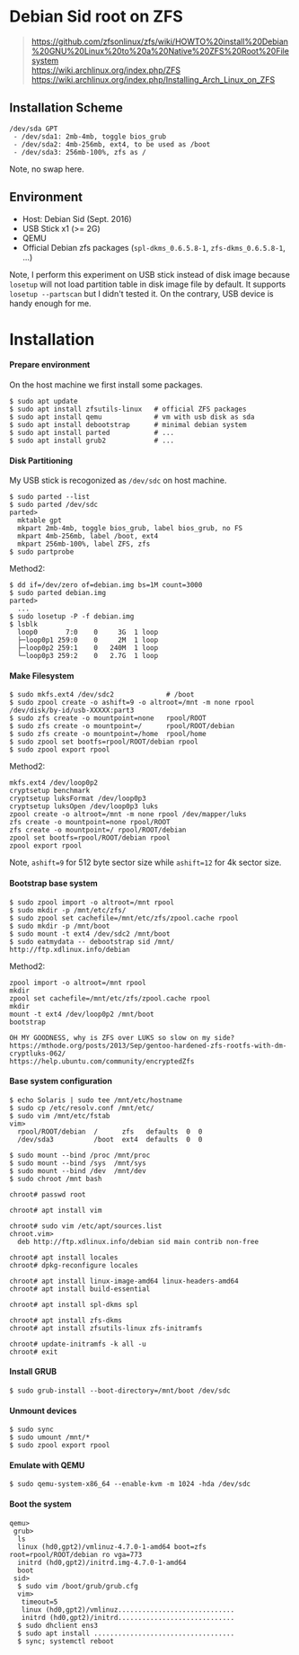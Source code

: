 Debian Sid root on ZFS
===

> https://github.com/zfsonlinux/zfs/wiki/HOWTO%20install%20Debian%20GNU%20Linux%20to%20a%20Native%20ZFS%20Root%20Filesystem  
> https://wiki.archlinux.org/index.php/ZFS  
> https://wiki.archlinux.org/index.php/Installing_Arch_Linux_on_ZFS  

## Installation Scheme

```
/dev/sda GPT
 - /dev/sda1: 2mb-4mb, toggle bios_grub
 - /dev/sda2: 4mb-256mb, ext4, to be used as /boot
 - /dev/sda3: 256mb-100%, zfs as /
```

Note, no swap here.

## Environment

* Host: Debian Sid (Sept. 2016)  
* USB Stick x1 (>= 2G)  
* QEMU  
* Official Debian zfs packages (`spl-dkms_0.6.5.8-1`, `zfs-dkms_0.6.5.8-1`, ...)  

Note, I perform this experiment on USB stick instead of disk image
because `losetup` will not load partition table in disk image file by default.
It supports `losetup --partscan` but I didn't tested it. On the contrary,
USB device is handy enough for me.

# Installation

#### Prepare environment

On the host machine we first install some packages.
```
$ sudo apt update
$ sudo apt install zfsutils-linux   # official ZFS packages
$ sudo apt install qemu             # vm with usb disk as sda
$ sudo apt install debootstrap      # minimal debian system
$ sudo apt install parted           # ...
$ sudo apt install grub2            # ...
```

#### Disk Partitioning

My USB stick is recogonized as `/dev/sdc` on host machine.
```
$ sudo parted --list
$ sudo parted /dev/sdc
parted>
  mktable gpt
  mkpart 2mb-4mb, toggle bios_grub, label bios_grub, no FS
  mkpart 4mb-256mb, label /boot, ext4
  mkpart 256mb-100%, label ZFS, zfs
$ sudo partprobe
```

Method2:
```
$ dd if=/dev/zero of=debian.img bs=1M count=3000
$ sudo parted debian.img
parted>
  ...
$ sudo losetup -P -f debian.img
$ lsblk
  loop0       7:0    0     3G  1 loop 
  ├─loop0p1 259:0    0     2M  1 loop 
  ├─loop0p2 259:1    0   240M  1 loop 
  └─loop0p3 259:2    0   2.7G  1 loop 
```

#### Make Filesystem

```
$ sudo mkfs.ext4 /dev/sdc2             # /boot
$ sudo zpool create -o ashift=9 -o altroot=/mnt -m none rpool /dev/disk/by-id/usb-XXXXX:part3
$ sudo zfs create -o mountpoint=none   rpool/ROOT
$ sudo zfs create -o mountpoint=/      rpool/ROOT/debian
$ sudo zfs create -o mountpoint=/home  rpool/home
$ sudo zpool set bootfs=rpool/ROOT/debian rpool
$ sudo zpool export rpool
```

Method2:
```
mkfs.ext4 /dev/loop0p2
cryptsetup benchmark
cryptsetup luksFormat /dev/loop0p3
cryptsetup luksOpen /dev/loop0p3 luks
zpool create -o altroot=/mnt -m none rpool /dev/mapper/luks
zfs create -o mountpoint=none rpool/ROOT
zfs create -o mountpoint=/ rpool/ROOT/debian
zpool set bootfs=rpool/ROOT/debian rpool
zpool export rpool
```

Note, `ashift=9` for 512 byte sector size while `ashift=12` for 4k sector size.

#### Bootstrap base system

```
$ sudo zpool import -o altroot=/mnt rpool
$ sudo mkdir -p /mnt/etc/zfs/
$ sudo zpool set cachefile=/mnt/etc/zfs/zpool.cache rpool
$ sudo mkdir -p /mnt/boot
$ sudo mount -t ext4 /dev/sdc2 /mnt/boot
$ sudo eatmydata -- debootstrap sid /mnt/ http://ftp.xdlinux.info/debian
```

Method2:
```
zpool import -o altroot=/mnt rpool
mkdir
zpool set cachefile=/mnt/etc/zfs/zpool.cache rpool
mkdir
mount -t ext4 /dev/loop0p2 /mnt/boot
bootstrap

OH MY GOODNESS, why is ZFS over LUKS so slow on my side?
https://mthode.org/posts/2013/Sep/gentoo-hardened-zfs-rootfs-with-dm-cryptluks-062/
https://help.ubuntu.com/community/encryptedZfs
```

#### Base system configuration

```
$ echo Solaris | sudo tee /mnt/etc/hostname
$ sudo cp /etc/resolv.conf /mnt/etc/
$ sudo vim /mnt/etc/fstab
vim>
  rpool/ROOT/debian  /      zfs   defaults  0  0
  /dev/sda3          /boot  ext4  defaults  0  0

$ sudo mount --bind /proc /mnt/proc
$ sudo mount --bind /sys  /mnt/sys
$ sudo mount --bind /dev  /mnt/dev
$ sudo chroot /mnt bash

chroot# passwd root

chroot# apt install vim

chroot# sudo vim /etc/apt/sources.list
chroot.vim>
  deb http://ftp.xdlinux.info/debian sid main contrib non-free

chroot# apt install locales
chroot# dpkg-reconfigure locales

chroot# apt install linux-image-amd64 linux-headers-amd64
chroot# apt install build-essential

chroot# apt install spl-dkms spl

chroot# apt install zfs-dkms
chroot# apt install zfsutils-linux zfs-initramfs

chroot# update-initramfs -k all -u
chroot# exit
```

#### Install GRUB

```
$ sudo grub-install --boot-directory=/mnt/boot /dev/sdc
```

#### Unmount devices

```
$ sudo sync
$ sudo umount /mnt/*
$ sudo zpool export rpool
```

#### Emulate with QEMU

```
$ sudo qemu-system-x86_64 --enable-kvm -m 1024 -hda /dev/sdc
```

#### Boot the system

```
qemu>
 grub>
  ls
  linux (hd0,gpt2)/vmlinuz-4.7.0-1-amd64 boot=zfs root=rpool/ROOT/debian ro vga=773
  initrd (hd0,gpt2)/initrd.img-4.7.0-1-amd64
  boot
 sid>
  $ sudo vim /boot/grub/grub.cfg
  vim>
   timeout=5
   linux (hd0,gpt2)/vmlinuz.............................
   initrd (hd0,gpt2)/initrd.............................
  $ sudo dhclient ens3
  $ sudo apt install ...................................
  $ sync; systemctl reboot
```
